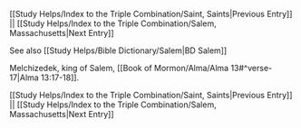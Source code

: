 [[Study Helps/Index to the Triple Combination/Saint, Saints|Previous Entry]]  ||  [[Study Helps/Index to the Triple Combination/Salem, Massachusetts|Next Entry]]

 See also [[Study Helps/Bible Dictionary/Salem|BD Salem]]

 Melchizedek, king of Salem, [[Book of Mormon/Alma/Alma 13#^verse-17|Alma 13:17-18]].

[[Study Helps/Index to the Triple Combination/Saint, Saints|Previous Entry]]  ||  [[Study Helps/Index to the Triple Combination/Salem, Massachusetts|Next Entry]]